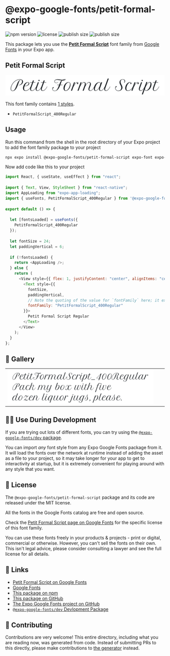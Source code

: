 # @expo-google-fonts/petit-formal-script

![npm version](https://flat.badgen.net/npm/v/@expo-google-fonts/petit-formal-script)
![license](https://flat.badgen.net/github/license/expo/google-fonts)
![publish size](https://flat.badgen.net/packagephobia/install/@expo-google-fonts/petit-formal-script)
![publish size](https://flat.badgen.net/packagephobia/publish/@expo-google-fonts/petit-formal-script)

This package lets you use the [**Petit Formal Script**](https://fonts.google.com/specimen/Petit+Formal+Script) font family from [Google Fonts](https://fonts.google.com/) in your Expo app.

## Petit Formal Script

![Petit Formal Script](./font-family.png)

This font family contains [1 styles](#-gallery).

- `PetitFormalScript_400Regular`

## Usage

Run this command from the shell in the root directory of your Expo project to add the font family package to your project

```sh
npx expo install @expo-google-fonts/petit-formal-script expo-font expo-app-loading
```

Now add code like this to your project

```js
import React, { useState, useEffect } from "react";

import { Text, View, StyleSheet } from "react-native";
import AppLoading from "expo-app-loading";
import { useFonts, PetitFormalScript_400Regular } from '@expo-google-fonts/petit-formal-script';

export default () => {

  let [fontsLoaded] = useFonts({
    PetitFormalScript_400Regular
  });

  let fontSize = 24;
  let paddingVertical = 6;

  if (!fontsLoaded) {
    return <AppLoading />;
  } else {
    return (
      <View style={{ flex: 1, justifyContent: "center", alignItems: "center" }}>
        <Text style={{
          fontSize,
          paddingVertical,
          // Note the quoting of the value for `fontFamily` here; it expects a string!
          fontFamily: "PetitFormalScript_400Regular"
        }}>
          Petit Formal Script Regular
        </Text>
      </View>
    );
  }
};
```

## 🔡 Gallery


||||
|-|-|-|
|![PetitFormalScript_400Regular](./PetitFormalScript_400Regular.ttf.png)||||


## 👩‍💻 Use During Development

If you are trying out lots of different fonts, you can try using the [`@expo-google-fonts/dev` package](https://github.com/expo/google-fonts/tree/master/font-packages/dev#readme).

You can import _any_ font style from any Expo Google Fonts package from it. It will load the fonts over the network at runtime instead of adding the asset as a file to your project, so it may take longer for your app to get to interactivity at startup, but it is extremely convenient for playing around with any style that you want.


## 📖 License

The `@expo-google-fonts/petit-formal-script` package and its code are released under the MIT license.

All the fonts in the Google Fonts catalog are free and open source.

Check the [Petit Formal Script page on Google Fonts](https://fonts.google.com/specimen/Petit+Formal+Script) for the specific license of this font family.

You can use these fonts freely in your products & projects - print or digital, commercial or otherwise. However, you can't sell the fonts on their own. This isn't legal advice, please consider consulting a lawyer and see the full license for all details.

## 🔗 Links

- [Petit Formal Script on Google Fonts](https://fonts.google.com/specimen/Petit+Formal+Script)
- [Google Fonts](https://fonts.google.com/)
- [This package on npm](https://www.npmjs.com/package/@expo-google-fonts/petit-formal-script)
- [This package on GitHub](https://github.com/expo/google-fonts/tree/master/font-packages/petit-formal-script)
- [The Expo Google Fonts project on GitHub](https://github.com/expo/google-fonts)
- [`@expo-google-fonts/dev` Devlopment Package](https://github.com/expo/google-fonts/tree/master/font-packages/dev)

## 🤝 Contributing

Contributions are very welcome! This entire directory, including what you are reading now, was generated from code. Instead of submitting PRs to this directly, please make contributions to [the generator](https://github.com/expo/google-fonts/tree/master/packages/generator) instead.
